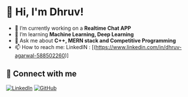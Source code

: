 # 👋 Hi, I'm Dhruv!
- 🔭 I’m currently working on a **Realtime Chat APP**
- 🌱 I’m learning **Machine Learning, Deep Learning**
- 💬 Ask me about **C++, MERN stack and Competitive Programming**
- 📫 How to reach me: LinkedIN : [(https://www.linkedin.com/in/dhruv-agarwal-588502260)]


## 🔗 Connect with me
[![LinkedIn](https://img.shields.io/badge/LinkedIn-Connect-blue?logo=linkedin)]([https://linkedin.com/in/yourprofile](https://www.linkedin.com/in/dhruv-agarwal-588502260))
[![GitHub](https://img.shields.io/badge/GitHub-Follow-black?logo=github)](https://github.com/engr-dhruv)
